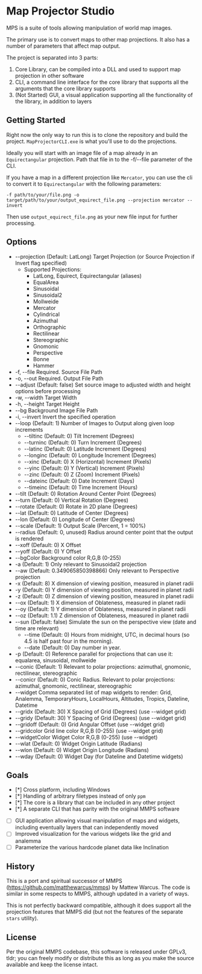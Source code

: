 # Map Projector Studio

MPS is a suite of tools allowing manipulation of world map images.

The primary use is to convert maps to other map projections. It also has a number of parameters that affect map output.

The project is separated into 3 parts:

1. Core Library, can be compiled into a DLL and used to support map projection in other software
2. CLI, a command line interface for the core library that supports all the arguments that the core library supports
3. (Not Started) GUI, a visual application supporting all the functionality of the library, in addition to layers

## Getting Started

Right now the only way to run this is to clone the repository and build the project. `MapProjectorCLI.exe` is what 
you'll use to do the projections.

Ideally you will start with an image file of a map already in an `Equirectangular` projection. Path that file in to 
the -f/--file parameter of the CLI.

If you have a map in a different projection like `Mercator`, you can use the cli to convert it to `Equirectangular` 
with the following parameters:

`-f path/to/your/file.png -o target/path/to/your/output_equirect_file.png --projection mercator --invert`

Then use `output_equirect_file.png` as your new file input for further processing.

## Options

*   --projection     (Default: LatLong) Target Projection (or Source Projection if Invert flag specified)
    * Supported Projections:
        * LatLong, Equirect, Equirectangular (aliases)
        * EqualArea
        * Sinusoidal
        * Sinusoidal2
        * Mollweide
        * Mercator
        * Cylindrical
        * Azimuthal
        * Orthographic
        * Rectilinear
        * Stereographic
        * Gnomonic
        * Perspective
        * Bonne
        * Hammer
*  -f, --file       Required. Source File Path
*  -o, --out        Required. Output File Path
*  --adjust         (Default: false) Set source image to adjusted width and height options before processing
*  -w, --width      Target Width
* -h, --height     Target Height
* --bg             Background Image File Path
* -i, --invert     Invert the specified operation
* --loop           (Default: 1) Number of Images to Output along given loop increments
    * --tiltinc        (Default: 0) Tilt Increment (Degrees)
    * --turninc        (Default: 0) Turn Increment (Degrees)
    * --latinc         (Default: 0) Latitude Increment (Degrees)
    * --longinc        (Default: 0) Longitude Increment (Degrees)
    * --xinc           (Default: 0) X (Horizontal) Increment (Pixels)
    * --yinc           (Default: 0) Y (Vertical) Increment (Pixels)
    * --zinc           (Default: 0) Z (Zoom) Increment (Pixels)
    * --dateinc        (Default: 0) Date Increment (Days)
    * --timeinc        (Default: 0) Time Increment (Hours)
* --tilt           (Default: 0) Rotation Around Center Point (Degrees)
* --turn           (Default: 0) Vertical Rotation (Degrees)
* --rotate         (Default: 0) Rotate in 2D plane (Degrees)
* --lat            (Default: 0) Latitude of Center (Degrees)
* --lon            (Default: 0) Longitude of Center (Degrees)
* --scale          (Default: 1) Output Scale (Percent, 1 = 100%)
* --radius         (Default: 0, unused) Radius around center point that the output is rendered
* --xoff           (Default: 0) X Offset
* --yoff           (Default: 0) Y Offset
* --bgColor        Background color R,G,B (0-255)
* -a               (Default: 1) Only relevant to Sinusoidal2 projection
* --aw             (Default: 0.349065850398866) Only relevant to Perspective projection
* -x               (Default: 8) X dimension of viewing position, measured in planet radii
* -y               (Default: 0) Y dimension of viewing position, measured in planet radii
* -z               (Default: 0) Z dimension of viewing position, measured in planet radii
* --ox             (Default: 1) X dimension of Oblateness, measured in planet radii
* --oy             (Default: 1) Y dimension of Oblateness, measured in planet radii
* --oz             (Default: 1.1) Z dimension of Oblateness, measured in planet radii
* --sun            (Default: false) Simulate the sun on the perspective view (date and time are relevant)
    * --time       (Default: 0) Hours from midnight, UTC, in decimal hours (so 4.5 is half past four in the morning).
    * --date       (Default: 0) Day number in year. 
* -p               (Default: 0) Reference parallel for projections that can use it: equalarea, sinusoidal, mollweide
* --conic          (Default: 1) Relevant to polar projections: azimuthal, gnomonic, rectilinear, stereographic
* --conicr         (Default: 0) Conic Radius. Relevant to polar projections: azimuthal, gnomonic, rectilinear, stereographic
* --widget         Comma separated list of map widgets to render: Grid, Analemma, TemporaryHours, LocalHours, Altitudes, Tropics, Dateline, Datetime
* --gridx          (Default: 30) X Spacing of Grid (Degrees) (use --widget grid)
* --gridy          (Default: 30) Y Spacing of Grid (Degrees) (use --widget grid)
* --gridoff        (Default: 0) Grid Angular Offset (use --widget grid)
* --gridcolor      Grid line color R,G,B (0-255) (use --widget grid)
* --widgetColor    Widget Color  R,G,B (0-255) (use --widget)
* --wlat           (Default: 0) Widget Origin Latitude (Radians)
* --wlon           (Default: 0) Widget Origin Longitude (Radians)
* --wday           (Default: 0) Widget Day (for Dateline and Datetime widgets)

## Goals

* [*] Cross platform, including Windows
* [*] Handling of arbitrary filetypes instead of only `ppm`
* [*] The core is a library that can be included in any other project
* [*] A separate CLI that has parity with the original MMPS software
* [ ] GUI application allowing visual manipulation of maps and widgets, including eventually layers that can independently moved
* [ ] Improved visualization for the various widgets like the grid and analemma
* [ ] Parameterize the various hardcode planet data like Inclination

## History

This is a port and spiritual successor of MMPS (https://github.com/matthewarcus/mmps) by Mattew Warcus. 
The code is similar in some respects to MMPS, although updated in a variety of ways. 

This is not perfectly backward compatible, although it does support all the projection features that MMPS did 
(but not the features of the separate `stars` utility).

## License

Per the original MMPS codebase, this software is released under GPLv3, tldr; you can freely modify or distribute 
this as long as you make the source available and keep the license intact.